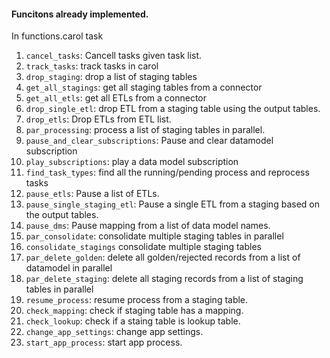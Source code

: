 #### Funcitons already implemented.

In functions.carol task

1. `cancel_tasks`: Cancell tasks given task list. 
2. `track_tasks`: track tasks in carol
3. `drop_staging`: drop a list of staging tables
4. `get_all_stagings`: get all staging tables from a connector
5. `get_all_etls`: get all ETLs from a connector
6. `drop_single_etl`: drop ETL from a staging table using the output tables.
7. `drop_etls`: Drop ETLs from ETL list.
8. `par_processing`: process a list of staging tables in parallel. 
9. `pause_and_clear_subscriptions`: Pause and clear datamodel subscription
10. `play_subscriptions`: play a data model subscription
11. `find_task_types`: find all the running/pending process and reprocess tasks
12. `pause_etls`: Pause a list of ETLs.
13. `pause_single_staging_etl`: Pause a single ETL from a staging based on the output tables.
14.  `pause_dms`: Pause mapping from a list of data model names.
15.  `par_consolidate`: consolidate multiple staging tables in parallel
16.  `consolidate_stagings` consolidate multiple staging tables
17.  `par_delete_golden`: delete all golden/rejected records from a list of datamodel in parallel
18.  `par_delete_staging`: delete all staging records from a list of staging tables in parallel
19.  `resume_process`: resume process from a staging table.
20.  `check_mapping`: check if staging table has a mapping.
21.  `check_lookup`: check if a staing table is lookup table.
22.  `change_app_settings`: change app settings.
23.  `start_app_process`: start app process.